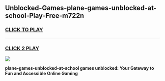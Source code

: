
## Unblocked-Games-plane-games-unblocked-at-school-Play-Free-m722n
<h3>
<a href="https://premium76.site?title=plane-games-unblocked-at-school&ref=22A">CLICK TO PLAY</a></h3>
<hr>

<h3>
<a href="https://premium76.site?title=plane-games-unblocked-at-school&ref=22A">CLICK 2 PLAY</a>
  
</h3>

<a href="https://premium76.site?title=plane-games-unblocked-at-school&ref=22A"><img src="https://clearcache.store/games.png"></a>


**plane-games-unblocked-at-school games unblocked: Your Gateway to Fun and Accessible Online Gaming**
